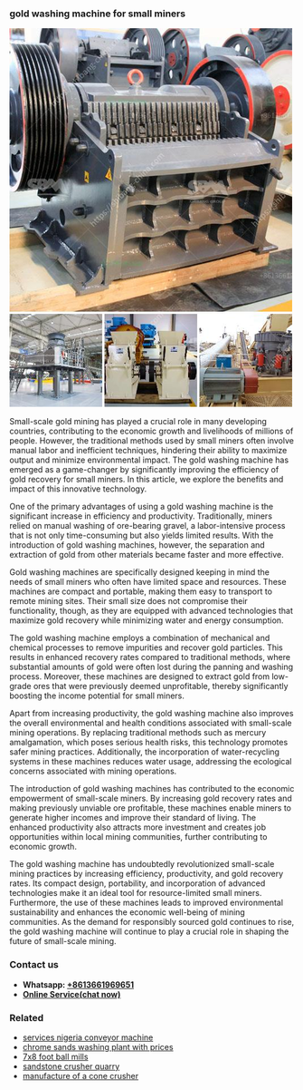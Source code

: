 <h3>gold washing machine for small miners</h3><img src='1706768196.jpg' alt=''><p>Small-scale gold mining has played a crucial role in many developing countries, contributing to the economic growth and livelihoods of millions of people. However, the traditional methods used by small miners often involve manual labor and inefficient techniques, hindering their ability to maximize output and minimize environmental impact. The gold washing machine has emerged as a game-changer by significantly improving the efficiency of gold recovery for small miners. In this article, we explore the benefits and impact of this innovative technology.</p><p>One of the primary advantages of using a gold washing machine is the significant increase in efficiency and productivity. Traditionally, miners relied on manual washing of ore-bearing gravel, a labor-intensive process that is not only time-consuming but also yields limited results. With the introduction of gold washing machines, however, the separation and extraction of gold from other materials became faster and more effective.</p><p>Gold washing machines are specifically designed keeping in mind the needs of small miners who often have limited space and resources. These machines are compact and portable, making them easy to transport to remote mining sites. Their small size does not compromise their functionality, though, as they are equipped with advanced technologies that maximize gold recovery while minimizing water and energy consumption.</p><p>The gold washing machine employs a combination of mechanical and chemical processes to remove impurities and recover gold particles. This results in enhanced recovery rates compared to traditional methods, where substantial amounts of gold were often lost during the panning and washing process. Moreover, these machines are designed to extract gold from low-grade ores that were previously deemed unprofitable, thereby significantly boosting the income potential for small miners.</p><p>Apart from increasing productivity, the gold washing machine also improves the overall environmental and health conditions associated with small-scale mining operations. By replacing traditional methods such as mercury amalgamation, which poses serious health risks, this technology promotes safer mining practices. Additionally, the incorporation of water-recycling systems in these machines reduces water usage, addressing the ecological concerns associated with mining operations.</p><p>The introduction of gold washing machines has contributed to the economic empowerment of small-scale miners. By increasing gold recovery rates and making previously unviable ore profitable, these machines enable miners to generate higher incomes and improve their standard of living. The enhanced productivity also attracts more investment and creates job opportunities within local mining communities, further contributing to economic growth.</p><p>The gold washing machine has undoubtedly revolutionized small-scale mining practices by increasing efficiency, productivity, and gold recovery rates. Its compact design, portability, and incorporation of advanced technologies make it an ideal tool for resource-limited small miners. Furthermore, the use of these machines leads to improved environmental sustainability and enhances the economic well-being of mining communities. As the demand for responsibly sourced gold continues to rise, the gold washing machine will continue to play a crucial role in shaping the future of small-scale mining.</p><h3>Contact us</h3><ul><li><strong>Whatsapp:&nbsp;<a href="https://wa.me/8613661969651">+8613661969651</a></strong></li><li><a href="https://swt.shibang-china.com/?git&amp;zhl&amp;gold washing machine for small miners"><strong>Online Service(chat now)</strong></a></li></ul><h3>Related</h3><ul><li><a href='services nigeria conveyor machine.md'>services nigeria conveyor machine</a></li><li><a href='chrome sands washing plant with prices.md'>chrome sands washing plant with prices</a></li><li><a href='7x8 foot ball mills.md'>7x8 foot ball mills</a></li><li><a href='sandstone crusher quarry.md'>sandstone crusher quarry</a></li><li><a href='manufacture of a cone crusher.md'>manufacture of a cone crusher</a></li></ul>